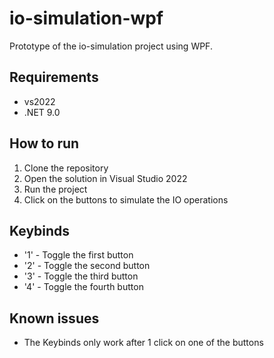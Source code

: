# io-simulation-wpf

Prototype of the io-simulation project using WPF.

## Requirements
- vs2022
- .NET 9.0

## How to run
1. Clone the repository
2. Open the solution in Visual Studio 2022
3. Run the project
4. Click on the buttons to simulate the IO operations

## Keybinds
- '1' - Toggle the first button
- '2' - Toggle the second button
- '3' - Toggle the third button
- '4' - Toggle the fourth button

## Known issues
- The Keybinds only work after 1 click on one of the buttons